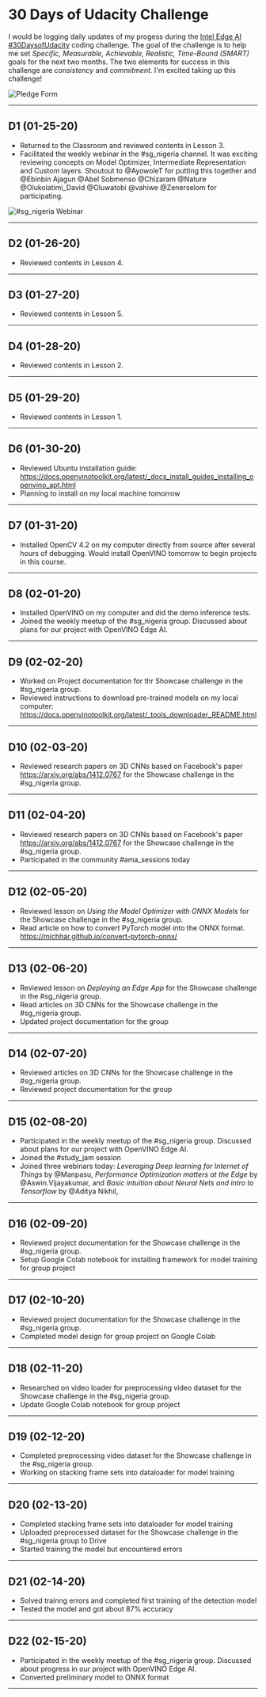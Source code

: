 # 30 Days of Udacity Challenge
 I would be logging daily updates of my progess during the [Intel Edge AI #30DaysofUdacity](https://sites.google.com/udacity.com/intel-edge-ai-scholarship/community/30-days-of-udacity) coding challenge. The goal of the challenge is to help me set *Specific, Measurable, Achievable, Realistic, Time-Bound (SMART)* goals for the next two months. The two elements for success in this challenge are *consistency* and *commitment*. I'm excited taking up this challenge!
 
![Pledge Form](images/pledge.jpg)
___
 ## D1 (01-25-20)
 - Returned to the Classroom and reviewed contents in Lesson 3. 
 - Facilitated the weekly webinar in the #sg_nigeria channel. It was exciting reviewing concepts on Model Optimizer, Intermediate Representation and Custom layers. Shoutout to @AyowoleT for putting this together and @Ebinbin Ajagun @Abel Sobmenso @Chizaram @Nature @Olukolatimi_David @Oluwatobi @vahiwe @Zenerselom for participating.

![#sg_nigeria Webinar](images/sg_nigeria_webinar_1.png)
___
 ## D2 (01-26-20)
 - Reviewed contents in Lesson 4. 
___
 ## D3 (01-27-20)
 - Reviewed contents in Lesson 5. 
___
 ## D4 (01-28-20)
 - Reviewed contents in Lesson 2. 
___
 ## D5 (01-29-20)
 - Reviewed contents in Lesson 1. 
___
 ## D6 (01-30-20)
 - Reviewed Ubuntu installation guide: https://docs.openvinotoolkit.org/latest/_docs_install_guides_installing_openvino_apt.html
 - Planning to install on my local machine tomorrow
___
 ## D7 (01-31-20)
- Installed OpenCV 4.2 on my computer directly from source after several hours of debugging. Would install OpenVINO tomorrow to begin projects in this course.
___
 ## D8 (02-01-20)
- Installed OpenVINO on my computer and did the demo inference tests.
- Joined the weekly meetup of the #sg_nigeria group. Discussed about plans for our project with OpenVINO Edge AI. 
___
 ## D9 (02-02-20)
- Worked on Project documentation for thr Showcase challenge in the #sg_nigeria group.
- Reviewed instructions to download pre-trained models on my local computer: https://docs.openvinotoolkit.org/latest/_tools_downloader_README.html
___
 ## D10 (02-03-20)
- Reviewed research papers on 3D CNNs based on Facebook's paper https://arxiv.org/abs/1412.0767 for the Showcase challenge in the #sg_nigeria group.
___
 ## D11 (02-04-20)
- Reviewed research papers on 3D CNNs based on Facebook's paper https://arxiv.org/abs/1412.0767 for the Showcase challenge in the #sg_nigeria group.
- Participated in the community #ama_sessions today
___
 ## D12 (02-05-20)
- Reviewed lesson on _Using the Model Optimizer with ONNX Models_ for the Showcase challenge in the #sg_nigeria group.
- Read article on how to convert PyTorch model into the ONNX format. https://michhar.github.io/convert-pytorch-onnx/
___
 ## D13 (02-06-20)
- Reviewed lesson on _Deploying an Edge App_ for the Showcase challenge in the #sg_nigeria group.
- Read articles on 3D CNNs for the Showcase challenge in the #sg_nigeria group.
- Updated project documentation for the group
___
 ## D14 (02-07-20)
- Reviewed articles on 3D CNNs for the Showcase challenge in the #sg_nigeria group.
- Reviewed project documentation for the group
___
 ## D15 (02-08-20)
- Participated in the weekly meetup of the #sg_nigeria group. Discussed about plans for our project with OpenVINO Edge AI. 
- Joined the #study_jam session
- Joined three webinars today: _Leveraging Deep learning for Internet of Things_ by @Manpasu, _Performance Optimization matters at the Edge_ by @Aswin.Vijayakumar, and _Basic intuition about Neural Nets and intro to Tensorflow_ by @Aditya Nikhil, 
___
 ## D16 (02-09-20)
- Reviewed project documentation for the Showcase challenge in the #sg_nigeria group.
- Setup Google Colab notebook for installing framework for model training for group project
___
 ## D17 (02-10-20)
- Reviewed project documentation for the Showcase challenge in the #sg_nigeria group.
- Completed model design for group project on Google Colab
___
 ## D18 (02-11-20)
- Researched on video loader for preprocessing video dataset for the Showcase challenge in the #sg_nigeria group.
- Update Google Colab notebook for group project
___
 ## D19 (02-12-20)
- Completed preprocessing video dataset for the Showcase challenge in the #sg_nigeria group.
- Working on stacking frame sets into dataloader for model training
___
 ## D20 (02-13-20)
- Completed stacking frame sets into dataloader for model training
- Uploaded preprocessed dataset for the Showcase challenge in the #sg_nigeria group to Drive
- Started training the model but encountered errors
___
 ## D21 (02-14-20)
- Solved trainng errors and completed first training of the detection model
- Tested the model and got about 87% accuracy
___
 ## D22 (02-15-20)
- Participated in the weekly meetup of the #sg_nigeria group. Discussed about progress in our project with OpenVINO Edge AI. 
- Converted preliminary model to ONNX format
___
